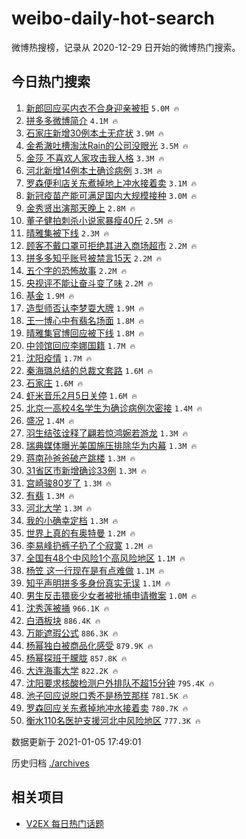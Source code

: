 # weibo-daily-hot-search

微博热搜榜，记录从 2020-12-29 日开始的微博热门搜索。

## 今日热门搜索

<!-- BEGIN -->

1. [新郎回应买内衣不合身迎亲被拒](https://s.weibo.com/weibo?q=%23%E6%96%B0%E9%83%8E%E5%9B%9E%E5%BA%94%E4%B9%B0%E5%86%85%E8%A1%A3%E4%B8%8D%E5%90%88%E8%BA%AB%E8%BF%8E%E4%BA%B2%E8%A2%AB%E6%8B%92%23&Refer=top) `5.0M 🔥`
1. [拼多多微博简介](https://s.weibo.com/weibo?q=%23%E6%8B%BC%E5%A4%9A%E5%A4%9A%E5%BE%AE%E5%8D%9A%E7%AE%80%E4%BB%8B%23&Refer=top) `4.1M 🔥`
1. [石家庄新增30例本土无症状](https://s.weibo.com/weibo?q=%23%E7%9F%B3%E5%AE%B6%E5%BA%84%E6%96%B0%E5%A2%9E30%E4%BE%8B%E6%9C%AC%E5%9C%9F%E6%97%A0%E7%97%87%E7%8A%B6%23&Refer=top) `3.9M 🔥`
1. [金希澈吐槽淘汰Rain的公司没眼光](https://s.weibo.com/weibo?q=%23%E9%87%91%E5%B8%8C%E6%BE%88%E5%90%90%E6%A7%BD%E6%B7%98%E6%B1%B0Rain%E7%9A%84%E5%85%AC%E5%8F%B8%E6%B2%A1%E7%9C%BC%E5%85%89%23&Refer=top) `3.5M 🔥`
1. [金莎 不喜欢人家攻击我人格](https://s.weibo.com/weibo?q=%E9%87%91%E8%8E%8E%20%E4%B8%8D%E5%96%9C%E6%AC%A2%E4%BA%BA%E5%AE%B6%E6%94%BB%E5%87%BB%E6%88%91%E4%BA%BA%E6%A0%BC&Refer=top) `3.3M 🔥`
1. [河北新增14例本土确诊病例](https://s.weibo.com/weibo?q=%23%E6%B2%B3%E5%8C%97%E6%96%B0%E5%A2%9E14%E4%BE%8B%E6%9C%AC%E5%9C%9F%E7%A1%AE%E8%AF%8A%E7%97%85%E4%BE%8B%23&Refer=top) `3.3M 🔥`
1. [罗森便利店关东煮掉地上冲水接着卖](https://s.weibo.com/weibo?q=%23%E7%BD%97%E6%A3%AE%E4%BE%BF%E5%88%A9%E5%BA%97%E5%85%B3%E4%B8%9C%E7%85%AE%E6%8E%89%E5%9C%B0%E4%B8%8A%E5%86%B2%E6%B0%B4%E6%8E%A5%E7%9D%80%E5%8D%96%23&Refer=top) `3.1M 🔥`
1. [新冠疫苗产能可满足国内大规模接种](https://s.weibo.com/weibo?q=%23%E6%96%B0%E5%86%A0%E7%96%AB%E8%8B%97%E4%BA%A7%E8%83%BD%E5%8F%AF%E6%BB%A1%E8%B6%B3%E5%9B%BD%E5%86%85%E5%A4%A7%E8%A7%84%E6%A8%A1%E6%8E%A5%E7%A7%8D%23&Refer=top) `3.0M 🔥`
1. [金秀贤出演那天晚上](https://s.weibo.com/weibo?q=%23%E9%87%91%E7%A7%80%E8%B4%A4%E5%87%BA%E6%BC%94%E9%82%A3%E5%A4%A9%E6%99%9A%E4%B8%8A%23&Refer=top) `2.8M 🔥`
1. [董子健拍刺杀小说家暴瘦40斤](https://s.weibo.com/weibo?q=%23%E8%91%A3%E5%AD%90%E5%81%A5%E6%8B%8D%E5%88%BA%E6%9D%80%E5%B0%8F%E8%AF%B4%E5%AE%B6%E6%9A%B4%E7%98%A640%E6%96%A4%23&Refer=top) `2.5M 🔥`
1. [晴雅集被下线](https://s.weibo.com/weibo?q=%E6%99%B4%E9%9B%85%E9%9B%86%E8%A2%AB%E4%B8%8B%E7%BA%BF&Refer=top) `2.3M 🔥`
1. [顾客不戴口罩可拒绝其进入商场超市](https://s.weibo.com/weibo?q=%23%E9%A1%BE%E5%AE%A2%E4%B8%8D%E6%88%B4%E5%8F%A3%E7%BD%A9%E5%8F%AF%E6%8B%92%E7%BB%9D%E5%85%B6%E8%BF%9B%E5%85%A5%E5%95%86%E5%9C%BA%E8%B6%85%E5%B8%82%23&Refer=top) `2.2M 🔥`
1. [拼多多知乎账号被禁言15天](https://s.weibo.com/weibo?q=%23%E6%8B%BC%E5%A4%9A%E5%A4%9A%E7%9F%A5%E4%B9%8E%E8%B4%A6%E5%8F%B7%E8%A2%AB%E7%A6%81%E8%A8%8015%E5%A4%A9%23&Refer=top) `2.2M 🔥`
1. [五个字的恐怖故事](https://s.weibo.com/weibo?q=%23%E4%BA%94%E4%B8%AA%E5%AD%97%E7%9A%84%E6%81%90%E6%80%96%E6%95%85%E4%BA%8B%23&Refer=top) `2.2M 🔥`
1. [央视评不能让奋斗变了味](https://s.weibo.com/weibo?q=%23%E5%A4%AE%E8%A7%86%E8%AF%84%E4%B8%8D%E8%83%BD%E8%AE%A9%E5%A5%8B%E6%96%97%E5%8F%98%E4%BA%86%E5%91%B3%23&Refer=top) `2.2M 🔥`
1. [基金](https://s.weibo.com/weibo?q=%E5%9F%BA%E9%87%91&Refer=top) `1.9M 🔥`
1. [造型师否认李梦耍大牌](https://s.weibo.com/weibo?q=%23%E9%80%A0%E5%9E%8B%E5%B8%88%E5%90%A6%E8%AE%A4%E6%9D%8E%E6%A2%A6%E8%80%8D%E5%A4%A7%E7%89%8C%23&Refer=top) `1.9M 🔥`
1. [王一博心中有翡名场面](https://s.weibo.com/weibo?q=%23%E7%8E%8B%E4%B8%80%E5%8D%9A%E5%BF%83%E4%B8%AD%E6%9C%89%E7%BF%A1%E5%90%8D%E5%9C%BA%E9%9D%A2%23&Refer=top) `1.8M 🔥`
1. [晴雅集官博回应被下线](https://s.weibo.com/weibo?q=%23%E6%99%B4%E9%9B%85%E9%9B%86%E5%AE%98%E5%8D%9A%E5%9B%9E%E5%BA%94%E8%A2%AB%E4%B8%8B%E7%BA%BF%23&Refer=top) `1.8M 🔥`
1. [中领馆回应李娜国籍](https://s.weibo.com/weibo?q=%E4%B8%AD%E9%A2%86%E9%A6%86%E5%9B%9E%E5%BA%94%E6%9D%8E%E5%A8%9C%E5%9B%BD%E7%B1%8D&Refer=top) `1.7M 🔥`
1. [沈阳疫情](https://s.weibo.com/weibo?q=%E6%B2%88%E9%98%B3%E7%96%AB%E6%83%85&Refer=top) `1.7M 🔥`
1. [秦海璐总结的总裁文套路](https://s.weibo.com/weibo?q=%23%E7%A7%A6%E6%B5%B7%E7%92%90%E6%80%BB%E7%BB%93%E7%9A%84%E6%80%BB%E8%A3%81%E6%96%87%E5%A5%97%E8%B7%AF%23&Refer=top) `1.6M 🔥`
1. [石家庄](https://s.weibo.com/weibo?q=%E7%9F%B3%E5%AE%B6%E5%BA%84&Refer=top) `1.6M 🔥`
1. [虾米音乐2月5日关停](https://s.weibo.com/weibo?q=%E8%99%BE%E7%B1%B3%E9%9F%B3%E4%B9%902%E6%9C%885%E6%97%A5%E5%85%B3%E5%81%9C&Refer=top) `1.6M 🔥`
1. [北京一高校4名学生为确诊病例次密接](https://s.weibo.com/weibo?q=%23%E5%8C%97%E4%BA%AC%E4%B8%80%E9%AB%98%E6%A0%A14%E5%90%8D%E5%AD%A6%E7%94%9F%E4%B8%BA%E7%A1%AE%E8%AF%8A%E7%97%85%E4%BE%8B%E6%AC%A1%E5%AF%86%E6%8E%A5%23&Refer=top) `1.4M 🔥`
1. [盛况](https://s.weibo.com/weibo?q=%E7%9B%9B%E5%86%B5&Refer=top) `1.4M 🔥`
1. [羽生结弦诠释了翩若惊鸿婉若游龙](https://s.weibo.com/weibo?q=%23%E7%BE%BD%E7%94%9F%E7%BB%93%E5%BC%A6%E8%AF%A0%E9%87%8A%E4%BA%86%E7%BF%A9%E8%8B%A5%E6%83%8A%E9%B8%BF%E5%A9%89%E8%8B%A5%E6%B8%B8%E9%BE%99%23&Refer=top) `1.3M 🔥`
1. [瑞典媒体曝光美国施压排除华为内幕](https://s.weibo.com/weibo?q=%E7%91%9E%E5%85%B8%E5%AA%92%E4%BD%93%E6%9B%9D%E5%85%89%E7%BE%8E%E5%9B%BD%E6%96%BD%E5%8E%8B%E6%8E%92%E9%99%A4%E5%8D%8E%E4%B8%BA%E5%86%85%E5%B9%95&Refer=top) `1.3M 🔥`
1. [蒋南孙爸爸破产跳楼](https://s.weibo.com/weibo?q=%23%E8%92%8B%E5%8D%97%E5%AD%99%E7%88%B8%E7%88%B8%E7%A0%B4%E4%BA%A7%E8%B7%B3%E6%A5%BC%23&Refer=top) `1.3M 🔥`
1. [31省区市新增确诊33例](https://s.weibo.com/weibo?q=%2331%E7%9C%81%E5%8C%BA%E5%B8%82%E6%96%B0%E5%A2%9E%E7%A1%AE%E8%AF%8A33%E4%BE%8B%23&Refer=top) `1.3M 🔥`
1. [宫崎骏80岁了](https://s.weibo.com/weibo?q=%23%E5%AE%AB%E5%B4%8E%E9%AA%8F80%E5%B2%81%E4%BA%86%23&Refer=top) `1.3M 🔥`
1. [有翡](https://s.weibo.com/weibo?q=%E6%9C%89%E7%BF%A1&Refer=top) `1.3M 🔥`
1. [河北大学](https://s.weibo.com/weibo?q=%E6%B2%B3%E5%8C%97%E5%A4%A7%E5%AD%A6&Refer=top) `1.3M 🔥`
1. [我的小确幸定档](https://s.weibo.com/weibo?q=%23%E6%88%91%E7%9A%84%E5%B0%8F%E7%A1%AE%E5%B9%B8%E5%AE%9A%E6%A1%A3%23&Refer=top) `1.3M 🔥`
1. [世界上真的有奥特曼](https://s.weibo.com/weibo?q=%23%E4%B8%96%E7%95%8C%E4%B8%8A%E7%9C%9F%E7%9A%84%E6%9C%89%E5%A5%A5%E7%89%B9%E6%9B%BC%23&Refer=top) `1.2M 🔥`
1. [李易峰扔裤子扔了个寂寞](https://s.weibo.com/weibo?q=%23%E6%9D%8E%E6%98%93%E5%B3%B0%E6%89%94%E8%A3%A4%E5%AD%90%E6%89%94%E4%BA%86%E4%B8%AA%E5%AF%82%E5%AF%9E%23&Refer=top) `1.2M 🔥`
1. [全国有48个中风险1个高风险地区](https://s.weibo.com/weibo?q=%23%E5%85%A8%E5%9B%BD%E6%9C%8948%E4%B8%AA%E4%B8%AD%E9%A3%8E%E9%99%A91%E4%B8%AA%E9%AB%98%E9%A3%8E%E9%99%A9%E5%9C%B0%E5%8C%BA%23&Refer=top) `1.1M 🔥`
1. [杨笠 这一行现在是有点难做](https://s.weibo.com/weibo?q=%E6%9D%A8%E7%AC%A0%20%E8%BF%99%E4%B8%80%E8%A1%8C%E7%8E%B0%E5%9C%A8%E6%98%AF%E6%9C%89%E7%82%B9%E9%9A%BE%E5%81%9A&Refer=top) `1.1M 🔥`
1. [知乎声明拼多多身份真实无误](https://s.weibo.com/weibo?q=%23%E7%9F%A5%E4%B9%8E%E5%A3%B0%E6%98%8E%E6%8B%BC%E5%A4%9A%E5%A4%9A%E8%BA%AB%E4%BB%BD%E7%9C%9F%E5%AE%9E%E6%97%A0%E8%AF%AF%23&Refer=top) `1.1M 🔥`
1. [男生反击猥亵少女者被批捕申请撤案](https://s.weibo.com/weibo?q=%23%E7%94%B7%E7%94%9F%E5%8F%8D%E5%87%BB%E7%8C%A5%E4%BA%B5%E5%B0%91%E5%A5%B3%E8%80%85%E8%A2%AB%E6%89%B9%E6%8D%95%E7%94%B3%E8%AF%B7%E6%92%A4%E6%A1%88%23&Refer=top) `1.0M 🔥`
1. [沈秀莲被捅](https://s.weibo.com/weibo?q=%23%E6%B2%88%E7%A7%80%E8%8E%B2%E8%A2%AB%E6%8D%85%23&Refer=top) `966.1K 🔥`
1. [白酒板块](https://s.weibo.com/weibo?q=%E7%99%BD%E9%85%92%E6%9D%BF%E5%9D%97&Refer=top) `886.4K 🔥`
1. [万能遮瑕公式](https://s.weibo.com/weibo?q=%23%E4%B8%87%E8%83%BD%E9%81%AE%E7%91%95%E5%85%AC%E5%BC%8F%23&Refer=top) `886.3K 🔥`
1. [杨幂独白被商品化感受](https://s.weibo.com/weibo?q=%23%E6%9D%A8%E5%B9%82%E7%8B%AC%E7%99%BD%E8%A2%AB%E5%95%86%E5%93%81%E5%8C%96%E6%84%9F%E5%8F%97%23&Refer=top) `879.9K 🔥`
1. [杨幂探班于朦胧](https://s.weibo.com/weibo?q=%23%E6%9D%A8%E5%B9%82%E6%8E%A2%E7%8F%AD%E4%BA%8E%E6%9C%A6%E8%83%A7%23&Refer=top) `857.8K 🔥`
1. [大连海事大学](https://s.weibo.com/weibo?q=%23%E5%A4%A7%E8%BF%9E%E6%B5%B7%E4%BA%8B%E5%A4%A7%E5%AD%A6%23&Refer=top) `822.2K 🔥`
1. [沈阳要求核酸检测户外排队不超15分钟](https://s.weibo.com/weibo?q=%23%E6%B2%88%E9%98%B3%E8%A6%81%E6%B1%82%E6%A0%B8%E9%85%B8%E6%A3%80%E6%B5%8B%E6%88%B7%E5%A4%96%E6%8E%92%E9%98%9F%E4%B8%8D%E8%B6%8515%E5%88%86%E9%92%9F%23&Refer=top) `795.4K 🔥`
1. [池子回应说脱口秀不是杨笠那样](https://s.weibo.com/weibo?q=%23%E6%B1%A0%E5%AD%90%E5%9B%9E%E5%BA%94%E8%AF%B4%E8%84%B1%E5%8F%A3%E7%A7%80%E4%B8%8D%E6%98%AF%E6%9D%A8%E7%AC%A0%E9%82%A3%E6%A0%B7%23&Refer=top) `781.5K 🔥`
1. [罗森回应关东煮掉地冲水接着卖](https://s.weibo.com/weibo?q=%23%E7%BD%97%E6%A3%AE%E5%9B%9E%E5%BA%94%E5%85%B3%E4%B8%9C%E7%85%AE%E6%8E%89%E5%9C%B0%E5%86%B2%E6%B0%B4%E6%8E%A5%E7%9D%80%E5%8D%96%23&Refer=top) `780.7K 🔥`
1. [衡水110名医护支援河北中风险地区](https://s.weibo.com/weibo?q=%E8%A1%A1%E6%B0%B4110%E5%90%8D%E5%8C%BB%E6%8A%A4%E6%94%AF%E6%8F%B4%E6%B2%B3%E5%8C%97%E4%B8%AD%E9%A3%8E%E9%99%A9%E5%9C%B0%E5%8C%BA&Refer=top) `777.3K 🔥`

数据更新于 2021-01-05 17:49:01

<!-- END -->

历史归档 [./archives](./archives)

## 相关项目

- [V2EX 每日热门话题](https://github.com/realLeonardo/v2ex-daily-hot-topic)
